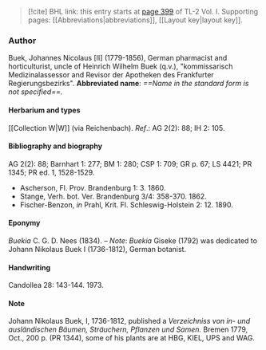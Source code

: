 > [!cite] BHL link: this entry starts at [page 399](https://www.biodiversitylibrary.org/page/33120530) of TL-2 Vol. I.
> Supporting pages: [[Abbreviations|abbreviations]], [[Layout key|layout key]].

### Author

Buek, Johannes Nicolaus \[II\] (1779-1856), German pharmacist and horticulturist, uncle of Heinrich Wilhelm Buek (q.v.), "kommissarisch Medizinalassessor and Revisor der Apotheken des Frankfurter Regierungsbezirks". 
**Abbreviated name**: *==Name in the standard form is not specified==.*

#### Herbarium and types

[[Collection W|W]] (via Reichenbach).
*Ref*.: AG 2(2): 88; IH 2: 105.

#### Bibliography and biography

AG 2(2): 88; Barnhart 1: 277; BM 1: 280; CSP 1: 709; GR p. 67; LS 4421; PR 1345; PR ed. 1, 1528-1529.
- Ascherson, Fl. Prov. Brandenburg 1: 3. 1860.
- Stange, Verh. bot. Ver. Brandenburg 3/4: 358-370. 1862.
- Fischer-Benzon, *in* Prahl, Krit. Fl. Schleswig-Holstein 2: 12. 1890.

#### Eponymy

*Buekia* C. G. D. Nees (1834). – *Note*: *Buekia* Giseke (1792) was dedicated to Johann Nikolaus Buek I (1736-1812), German botanist.

#### Handwriting

Candollea 28: 143-144. 1973.

#### Note

Johann Nikolaus Buek, I, 1736-1812, published a *Verzeichniss von in- und ausländischen Bäumen, Sträuchern, Pflanzen und Samen.* Bremen 1779, Oct., 200 p. (PR 1344), some of his plants are at HBG, KIEL, UPS and WAG.

